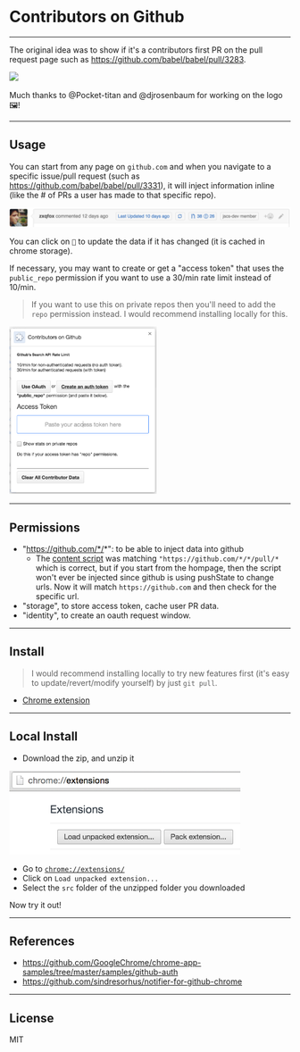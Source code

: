 <p align="center">
  <img alt="" src="graphics/readme_git_nodes.png">
</p>

# Contributors on Github

---

The original idea was to show if it's a contributors first PR on the pull request page such as https://github.com/babel/babel/pull/3283.

[![](firstpr.gif)](https://github.com/babel/babel/pull/3283)

Much thanks to @Pocket-titan and @djrosenbaum for working on the logo 🖼!

---

## Usage

You can start from any page on `github.com` and when you navigate to a specific issue/pull request (such as https://github.com/babel/babel/pull/3331), it will inject information inline (like the # of PRs a user has made to that specific repo).

[![](injected-content.png)](https://github.com/jscs-dev/node-jscs/pull/2180)

You can click on `🔄` to update the data if it has changed (it is cached in chrome storage).

If necessary, you may want to create or get a "access token" that uses the `public_repo` permission if you want to use a 30/min rate limit instead of 10/min.

> If you want to use this on private repos then you'll need to add the `repo` permission instead. I would recommend installing locally for this.

<img src="options.png" alt="options" height="300px">

---

## Permissions

- "https://github.com/*/*": to be able to inject data into github
  - The [content script](src/content.js) was matching `"https://github.com/*/*/pull/*` which is correct, but if you start from the hompage, then the script won't ever be injected since github is using pushState to change urls. Now it will match `https://github.com` and then check for the specific url.
- "storage", to store access token, cache user PR data.
- "identity", to create an oauth request window.
 
---

## Install

> I would recommend installing locally to try new features first (it's easy to update/revert/modify yourself) by just `git pull`.

- [Chrome extension](https://chrome.google.com/webstore/detail/github-contributor-stats/cjbacdldhllelehomkmlniifaojgaeph?hl=en)

---

## Local Install

- Download the zip, and unzip it

<img src="load-extension.png" alt="local install instructions" height="150px">

- Go to [`chrome://extensions/`](chrome://extensions/)
- Click on `Load unpacked extension...`
- Select the `src` folder of the unzipped folder you downloaded

Now try it out!

---

## References

- https://github.com/GoogleChrome/chrome-app-samples/tree/master/samples/github-auth
- https://github.com/sindresorhus/notifier-for-github-chrome

---

## License

MIT

